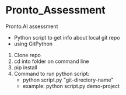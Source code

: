 # Pronto_Assessment
Pronto.AI assessment
- Python script to get info about local git repo
- using GitPython


1. Clone repo
2. cd into folder on command line
3. pip install 
4. Command to run python script:
    - python script.py "git-directory-name"
    - example: python script.py demo-project



